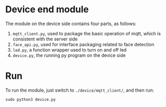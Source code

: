 # Device end module
The module on the device side contains four parts, as follows:
1. `mqtt_client.py`, used to package the basic operation of mqtt, which is consistent with the server side
2. `face_api.py`, used for interface packaging related to face detection
3. `led.py`, a function wrapper used to turn on and off led
4. `device.py`, the running py program on the device side

# Run
To run the module, just switch to `./device/mqtt_client/`, and then run:
```
sudo python3 device.py
```